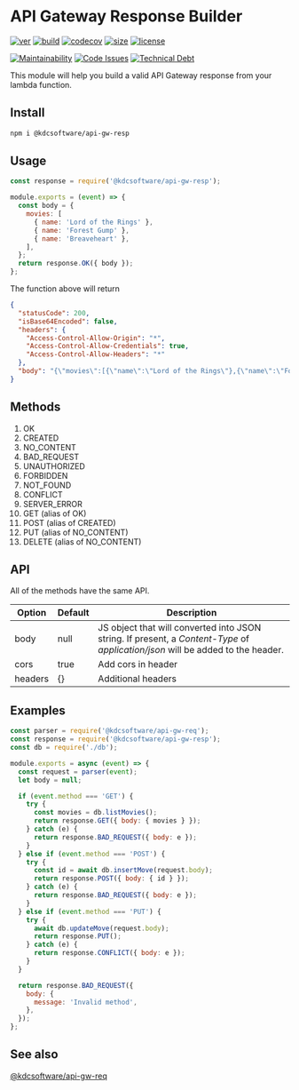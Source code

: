 # API Gateway Response Builder

[![ver](https://img.shields.io/npm/v/@kdcsoftware/api-gw-resp?style=for-the-badge)](https://www.npmjs.com/package/@kdcsoftware/api-gw-resp)
[![build](https://img.shields.io/github/workflow/status/kdcsoftware/api-gw-resp/build?style=for-the-badge)](https://github.com/kdcsoftware/api-gw-resp/actions?query=workflow%3Abuild)
[![codecov](https://img.shields.io/codecov/c/github/kdcsoftware/api-gw-resp?style=for-the-badge)](https://codecov.io/gh/kdcsoftware/api-gw-resp)
[![size](https://img.shields.io/bundlephobia/min/@kdcsoftware/api-gw-resp?style=for-the-badge)](https://bundlephobia.com/result?p=@kdcsoftware/api-gw-resp)
[![license](https://img.shields.io/github/license/kdcsoftware/api-gw-resp?style=for-the-badge)](https://github.com/kdcsoftware/api-gw-resp/blob/master/LICENSE)

[![Maintainability](https://img.shields.io/codeclimate/maintainability/kdcsoftware/api-gw-resp?style=for-the-badge)](https://codeclimate.com/github/kdcsoftware/api-gw-resp) [![Code Issues](https://img.shields.io/codeclimate/issues/kdcsoftware/api-gw-resp?style=for-the-badge)](https://codeclimate.com/github/kdcsoftware/api-gw-resp/issues)
[![Technical Debt](https://img.shields.io/codeclimate/tech-debt/kdcsoftware/api-gw-resp?style=for-the-badge)](https://codeclimate.com/github/kdcsoftware/api-gw-resp/trends/technical_debt)

This module will help you build a valid API Gateway response from your lambda function.

## Install

```bash
npm i @kdcsoftware/api-gw-resp
```

## Usage

```js
const response = require('@kdcsoftware/api-gw-resp');

module.exports = (event) => {
  const body = {
    movies: [
      { name: 'Lord of the Rings' },
      { name: 'Forest Gump' },
      { name: 'Breaveheart' },
    ],
  };
  return response.OK({ body });
};
```

The function above will return

```json
{
  "statusCode": 200,
  "isBase64Encoded": false,
  "headers": {
    "Access-Control-Allow-Origin": "*",
    "Access-Control-Allow-Credentials": true,
    "Access-Control-Allow-Headers": "*"
  },
  "body": "{\"movies\":[{\"name\":\"Lord of the Rings\"},{\"name\":\"Forest Gump\"},{\"name\":\"Breaveheart\"}]}"
}
```

## Methods

1. OK
2. CREATED
3. NO_CONTENT
4. BAD_REQUEST
5. UNAUTHORIZED
6. FORBIDDEN
7. NOT_FOUND
8. CONFLICT
9. SERVER_ERROR
10. GET (alias of OK)
11. POST (alias of CREATED)
12. PUT (alias of NO_CONTENT)
13. DELETE (alias of NO_CONTENT)

## API

All of the methods have the same API.

| Option  | Default | Description                                                                                                                     |
| ------- | ------- | ------------------------------------------------------------------------------------------------------------------------------- |
| body    | null    | JS object that will converted into JSON string. If present, a _Content-Type_ of _application/json_ will be added to the header. |
| cors    | true    | Add cors in header                                                                                                              |
| headers | {}      | Additional headers                                                                                                              |

## Examples

```js
const parser = require('@kdcsoftware/api-gw-req');
const response = require('@kdcsoftware/api-gw-resp');
const db = require('./db');

module.exports = async (event) => {
  const request = parser(event);
  let body = null;

  if (event.method === 'GET') {
    try {
      const movies = db.listMovies();
      return response.GET({ body: { movies } });
    } catch (e) {
      return response.BAD_REQUEST({ body: e });
    }
  } else if (event.method === 'POST') {
    try {
      const id = await db.insertMove(request.body);
      return response.POST({ body: { id } });
    } catch (e) {
      return response.BAD_REQUEST({ body: e });
    }
  } else if (event.method === 'PUT') {
    try {
      await db.updateMove(request.body);
      return response.PUT();
    } catch (e) {
      return response.CONFLICT({ body: e });
    }
  }

  return response.BAD_REQUEST({
    body: {
      message: 'Invalid method',
    },
  });
};
```

## See also

[@kdcsoftware/api-gw-req](https://github.com/kdcsoftware/api-gw-req)
